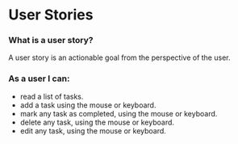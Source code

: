 # User Stories
### What is a user story?
A user story is an actionable goal from the perspective of the user.
### As a user I can:
* read a list of tasks.
* add a task using the mouse or keyboard.
* mark any task as completed, using the mouse or keyboard.
* delete any task, using the mouse or keyboard.
* edit any task, using the mouse or keyboard.

